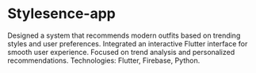 # Stylesence-app
Designed a system that recommends modern outfits based on trending styles and user preferences. Integrated an interactive Flutter interface for smooth user experience. Focused on trend analysis and personalized recommendations. Technologies: Flutter, Firebase, Python.
